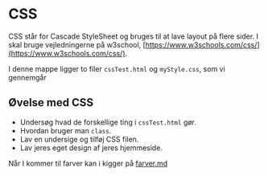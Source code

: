 # CSS
CSS står for Cascade StyleSheet og bruges til at lave layout på flere sider. I skal bruge vejledningerne på w3school, [https://www.w3schools.com/css/](https://www.w3schools.com/css/).

I denne mappe ligger to filer ```cssTest.html``` og ```myStyle.css```, som vi gennemgår

## Øvelse med CSS
* Undersøg hvad de forskellige ting i  ```cssTest.html``` gør.
* Hvordan bruger man ```class```.
* Lav en undersige og tilføj CSS filen.
* Lav jeres eget design af jeres hjemmeside.

Når I kommer til farver kan i kigger på [farver.md](/farver.md) 
